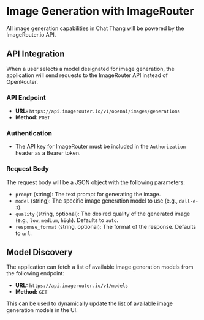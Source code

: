 # Image Generation with ImageRouter

All image generation capabilities in Chat Thang will be powered by the ImageRouter.io API.

## API Integration

When a user selects a model designated for image generation, the application will send requests to the ImageRouter API instead of OpenRouter.

### API Endpoint

- **URL:** `https://api.imagerouter.io/v1/openai/images/generations`
- **Method:** `POST`

### Authentication

- The API key for ImageRouter must be included in the `Authorization` header as a Bearer token.

### Request Body

The request body will be a JSON object with the following parameters:

- `prompt` (string): The text prompt for generating the image.
- `model` (string): The specific image generation model to use (e.g., `dall-e-3`).
- `quality` (string, optional): The desired quality of the generated image (e.g., `low`, `medium`, `high`). Defaults to `auto`.
- `response_format` (string, optional): The format of the response. Defaults to `url`.

## Model Discovery

The application can fetch a list of available image generation models from the following endpoint:

- **URL:** `https://api.imagerouter.io/v1/models`
- **Method:** `GET`

This can be used to dynamically update the list of available image generation models in the UI.
